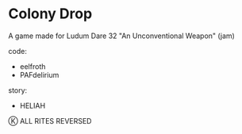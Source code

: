 # Colony Drop
A game made for Ludum Dare 32 "An Unconventional Weapon" (jam)

code: 
+ eelfroth
+ PAFdelirium

story:
+ HELIAH
			
Ⓚ ALL RITES REVERSED
